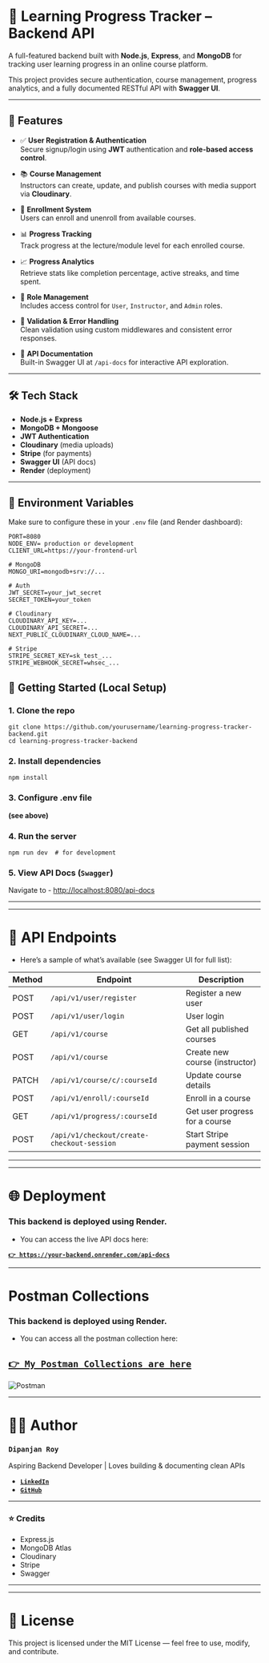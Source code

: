 # 📘 Learning Progress Tracker – Backend API

A full-featured backend built with **Node.js**, **Express**, and **MongoDB** for tracking user learning progress in an online course platform.

This project provides secure authentication, course management, progress analytics, and a fully documented RESTful API with **Swagger UI**.

---

## 🚀 Features

- ✅ **User Registration & Authentication**  
  Secure signup/login using **JWT** authentication and **role-based access control**.

- 📚 **Course Management**  
  Instructors can create, update, and publish courses with media support via **Cloudinary**.

- 👥 **Enrollment System**  
  Users can enroll and unenroll from available courses.

- 📊 **Progress Tracking**  
  Track progress at the lecture/module level for each enrolled course.

- 📈 **Progress Analytics**  
  Retrieve stats like completion percentage, active streaks, and time spent.

- 🔐 **Role Management**  
  Includes access control for `User`, `Instructor`, and `Admin` roles.

- 🧪 **Validation & Error Handling**  
  Clean validation using custom middlewares and consistent error responses.

- 📄 **API Documentation**  
  Built-in Swagger UI at `/api-docs` for interactive API exploration.

---

## 🛠️ Tech Stack

- **Node.js + Express**
- **MongoDB + Mongoose**
- **JWT Authentication**
- **Cloudinary** (media uploads)
- **Stripe** (for payments)
- **Swagger UI** (API docs)
- **Render** (deployment)

---

## 🔐 Environment Variables

Make sure to configure these in your `.env` file (and Render dashboard):

```env
PORT=8080
NODE_ENV= production or development
CLIENT_URL=https://your-frontend-url

# MongoDB
MONGO_URI=mongodb+srv://...

# Auth
JWT_SECRET=your_jwt_secret
SECRET_TOKEN=your_token

# Cloudinary
CLOUDINARY_API_KEY=...
CLOUDINARY_API_SECRET=...
NEXT_PUBLIC_CLOUDINARY_CLOUD_NAME=...

# Stripe
STRIPE_SECRET_KEY=sk_test_...
STRIPE_WEBHOOK_SECRET=whsec_...
```

## 🚀 Getting Started (Local Setup)
### 1. Clone the repo
```
git clone https://github.com/yourusername/learning-progress-tracker-backend.git
cd learning-progress-tracker-backend
```

### 2. Install dependencies
```
npm install
```
### 3. Configure .env file
**(see above)**

### 4. Run the server
```
npm run dev  # for development

```
### 5. View API Docs (```Swagger```)

Navigate to - [http://localhost:8080/api-docs](http://localhost:8080/api-docs)

---
___

# 📡 API Endpoints
- Here’s a sample of what’s available (see Swagger UI for full list):

| Method | Endpoint | Description |
|--------| -------- | ----------- |
|POST|```/api/v1/user/register```|Register a new user|
|POST|```/api/v1/user/login```|	User login|
|GET|```/api/v1/course```|Get all published courses|
|POST|```/api/v1/course```|Create new course (instructor)|
|PATCH|```/api/v1/course/c/:courseId```|Update course details|
|POST|```/api/v1/enroll/:courseId```|Enroll in a course|
|GET|```/api/v1/progress/:courseId```|Get user progress for a course|
|POST|```/api/v1/checkout/create-checkout-session```|Start Stripe payment session|

___
---

# 🌐 Deployment
### This backend is deployed using Render.
- You can access the live API docs here:

[**```👉 https://your-backend.onrender.com/api-docs```**](https://your-backend.onrender.com/api-docs)

---

#  Postman Collections 
### This backend is deployed using Render.
- You can access all the postman collection here:  

## [**```👉 My Postman Collections are here```**](https://dipanjan-2471.postman.co/workspace/Dipanjan-Workspace~68e6bc86-d7fa-4854-952e-9e74a0fc0258/collection/37879127-1e13fd06-e82c-448e-b8d8-9402ab141765?action=share&creator=37879127)

![Postman](https://www.vectorlogo.zone/logos/getpostman/getpostman-icon.svg)

---

# 👨‍💻 Author
### **```Dipanjan Roy```**
Aspiring Backend Developer | Loves building & documenting clean APIs

- [**```LinkedIn```**](https://www.linkedin.com/in/roydipanjan2003/) 
- [**```GitHub```**](https://x.com/Dipanjan1572003)

---
 ### ⭐ Credits
 - Express.js
 - MongoDB Atlas
 - Cloudinary
 - Stripe
 - Swagger

 ___
---

# 📌 License
This project is licensed under the MIT License — feel free to use, modify, and contribute.